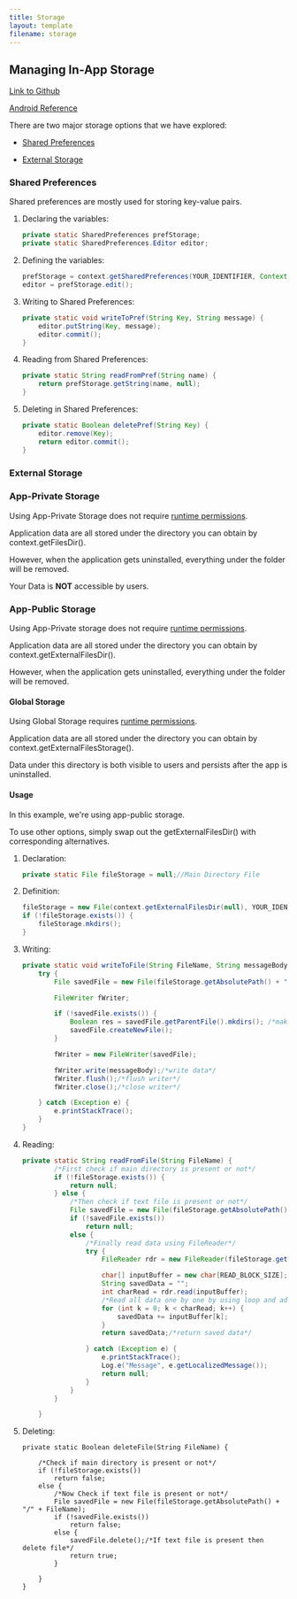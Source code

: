 ```yaml
---
title: Storage
layout: template
filename: storage
---
```


## Managing In-App Storage

[Link to Github](https://github.com/BluetoothFishTagging/FishTagsApplication/tree/master/FishTagsApp/app/src/main/java/bft/fishtagsapp/storage)

[Android Reference](https://developer.android.com/guide/topics/data/data-storage.html)

There are two major storage options that we have explored:

 - [Shared Preferences](#shared-preferences)

 - [External Storage](#external-storage)


### Shared Preferences

Shared preferences are mostly used for storing key-value pairs.

1. Declaring the variables:

   ```java
   private static SharedPreferences prefStorage;
   private static SharedPreferences.Editor editor;
   ```

2. Defining the variables:

   ```java
   prefStorage = context.getSharedPreferences(YOUR_IDENTIFIER, Context.MODE_PRIVATE);
   editor = prefStorage.edit();
   ```

3. Writing to Shared Preferences:

   ```java
   private static void writeToPref(String Key, String message) {
       editor.putString(Key, message);
       editor.commit();
   }
   ```

4. Reading from Shared Preferences:

   ```java
   private static String readFromPref(String name) {
       return prefStorage.getString(name, null);
   }
   ```

5. Deleting in Shared Preferences:

   ```java
   private static Boolean deletePref(String Key) {
       editor.remove(Key);
       return editor.commit();
   }
   ```

### External Storage

### App-Private Storage

Using App-Private Storage does not require [runtime permissions](../runtime_permissions).

Application data are all stored under the directory you can obtain by context.getFilesDir().

However, when the application gets uninstalled, everything under the folder will be removed.

Your Data is **NOT** accessible by users.

### App-Public Storage

Using App-Private storage does not require [runtime permissions](../runtime_permissions).

Application data are all stored under the directory you can obtain by context.getExternalFilesDir().

However, when the application gets uninstalled, everything under the folder will be removed.

#### Global Storage

Using Global Storage requires [runtime permissions](../runtime_permissions).

Application data are all stored under the directory you can obtain by context.getExternalFilesStorage().

Data under this directory is both visible to users and persists after the app is uninstalled.

#### Usage

In this example, we're using app-public storage.

To use other options, simply swap out the getExternalFilesDir() with corresponding alternatives.

1. Declaration:

   ```java
   private static File fileStorage = null;//Main Directory File
   ```

2. Definition:

   ```java
   fileStorage = new File(context.getExternalFilesDir(null), YOUR_IDENTIFIER);
   if (!fileStorage.exists()) {
       fileStorage.mkdirs();
   }
   ```

3. Writing:

   ```java
   private static void writeToFile(String FileName, String messageBody) {
       try {
           File savedFile = new File(fileStorage.getAbsolutePath() + "/" + FileName);
   
           FileWriter fWriter;
   
           if (!savedFile.exists()) {
               Boolean res = savedFile.getParentFile().mkdirs(); /*makes parent directories*/
               savedFile.createNewFile();
           }
   
           fWriter = new FileWriter(savedFile);
   
           fWriter.write(messageBody);/*write data*/
           fWriter.flush();/*flush writer*/
           fWriter.close();/*close writer*/
   
       } catch (Exception e) {
           e.printStackTrace();
       }
   }
   ```

4. Reading:

   ```java
   private static String readFromFile(String FileName) {
           /*First check if main directory is present or not*/
           if (!fileStorage.exists()) {
               return null;
           } else {
               /*Then check if text file is present or not*/
               File savedFile = new File(fileStorage.getAbsolutePath() + "/" + FileName);
               if (!savedFile.exists())
                   return null;
               else {
                   /*Finally read data using FileReader*/
                   try {
                       FileReader rdr = new FileReader(fileStorage.getAbsolutePath() + "/" + FileName);
   
                       char[] inputBuffer = new char[READ_BLOCK_SIZE];/*get Block size as buffer*/
                       String savedData = "";
                       int charRead = rdr.read(inputBuffer);
                       /*Read all data one by one by using loop and add it to string created above*/
                       for (int k = 0; k < charRead; k++) {
                           savedData += inputBuffer[k];
                       }
                       return savedData;/*return saved data*/
   
                   } catch (Exception e) {
                       e.printStackTrace();
                       Log.e("Message", e.getLocalizedMessage());
                       return null;
                   }
               }
           }
   
       }
   ```

5. Deleting:

   ```
   private static Boolean deleteFile(String FileName) {
   
       /*Check if main directory is present or not*/
       if (!fileStorage.exists())
           return false;
       else {
           /*Now Check if text file is present or not*/
           File savedFile = new File(fileStorage.getAbsolutePath() + "/" + FileName);
           if (!savedFile.exists())
               return false;
           else {
               savedFile.delete();/*If text file is present then delete file*/
               return true;
           }
   
       }
   }
   ```
